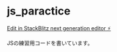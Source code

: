 # js_paractice

[Edit in StackBlitz next generation editor ⚡️](https://stackblitz.com/~/github.com/miki-ymmt/js_paractice)

JSの練習用コードを書いています。
